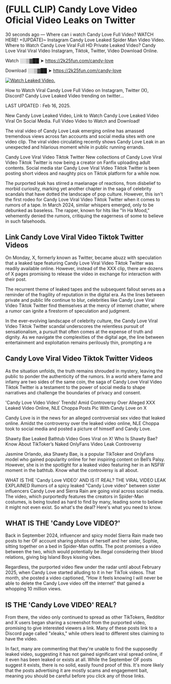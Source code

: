 # (FULL CLIP) Candy Love Video Oficial Video Leaks on Twitter

30 seconds ago — Where can i watch Candy Love Full Video? WATCH HERE! +(UPDATE)~ Instagram Candy Love Leaked Spider Man Video Video. Where to Watch Candy Love Viral Full HD Private Leaked Video? Candy Love Viral Viral Video Instagram, Tiktok, Twitter, Video Download Online.

Watch ░░▒▓██ ➤ https://2k25fun.com/candy-love

Download ░░▒▓██ ➤ https://2k25fun.com/candy-love

[![Watch Leaked Video.](https://miro.medium.com/v2/resize:fit:828/format:webp/1*cilzJN44JGOrTw9NJCrNHA.gif "Watch Leaked Video")](https://2k25fun.com/candy-love)

How to Watch Viral Candy Love Full Video on Instagram, Twitter (X), Discord? Candy Love Leaked Video trending on twitter...

LAST UPDATED : Feb 16, 2025.

New Candy Love Leaked Video, Link to Watch Candy Love Leaked Video Viral On Social Media. Full Video Video to Watch and Download!

The viral video of Candy Love Leak emerging online has amassed tremendous views across fan accounts and social media sites with one video clip. The viral video circulating recently shows Candy Love Leak in an unexpected and hilarious moment while in public running errands.

Candy Love Viral Video Tiktok Twitter New collections of Candy Love Viral Video Tiktok Twitter is now being a creator on Fanfix uploading adult contents. Social media star Candy Love Viral Video Tiktok Twitter is been posting short videos and naughty pics on Tiktok platform for a while now.

The purported leak has stirred a maelanage of reactions, from disbelief to morbid curiosity, marking yet another chapter in the saga of celebrity scandals that have dotted the landscape of pop culture. However, this isn't the first rodeo for Candy Love Viral Video Tiktok Twitter when it comes to rumors of a tape. In March 2024, similar whispers emerged, only to be debunked as baseless. The rapper, known for hits like "In Ha Mood," vehemently denied the rumors, critiquing the eagerness of some to believe in such falsehoods.

## Link Candy Love Viral Video Tiktok Twitter Videos

On Monday, X, formerly known as Twitter, became abuzz with speculation that a leaked tape featuring Candy Love Viral Video Tiktok Twitter was readily available online. However, instead of the XXX clip, there are dozens of X pages promising to release the video in exchange for interaction with their post.

The recurrent theme of leaked tapes and the subsequent fallout serves as a reminder of the fragility of reputation in the digital era. As the lines between private and public life continue to blur, celebrities like Candy Love Viral Video Tiktok Twitter find themselves at the mercy of internet chatter, where a rumor can ignite a firestorm of speculation and judgment.

In the ever-evolving landscape of celebrity culture, the Candy Love Viral Video Tiktok Twitter scandal underscores the relentless pursuit of sensationalism, a pursuit that often comes at the expense of truth and dignity. As we navigate the complexities of the digital age, the line between entertainment and exploitation remains perilously thin, prompting a re

##  Candy Love Viral Video Tiktok Twitter Videos

As the situation unfolds, the truth remains shrouded in mystery, leaving the public to ponder the authenticity of the rumors. In a world where fame and infamy are two sides of the same coin, the saga of Candy Love Viral Video Tiktok Twitter is a testament to the power of social media to shape narratives and challenge the boundaries of privacy and consent.

'Candy Love Video Video' Trends! Amid Controversy Over Alleged XXX Leaked Video Online, NLE Choppa Posts Pic With Candy Love on X

Candy Love is in the news for an alleged controversial sex video that leaked online. Amidst the controversy over the leaked video online, NLE Choppa took to social media and posted a picture of himself and Candy Love.

Shawty Bae Leaked Bathtub Video Goes Viral on X! Who Is Shawty Bae? Know About TikToker’s Naked OnlyFans Video Leak Controversy

Jasmine Orlando, aka Shawty Bae, is a popular TikToker and OnlyFans model who gained popularity online for her inspiring content on Bell’s Palsy. However, she is in the spotlight for a leaked video featuring her in an NSFW moment in the bathtub. Know what the controversy is all about.

WHAT IS THE 'Candy Love VIDEO' AND IS IT REAL? THE VIRAL VIDEO LEAK EXPLAINED Rumors of a spicy leaked "Candy Love video" between sister influencers Candy Love and Sierra Rain are going viral across social media. The video, which purportedly features the creators in Spider-Man costumes, is being touted as hard to find by many, leading some to believe it might not even exist. So what's the deal? Here's what you need to know.

## WHAT IS THE 'Candy Love VIDEO?'

Back in September 2024, influencer and spicy model Sierra Rain made two posts to her OF account sharing photos of herself and her sister, Sophie, sitting together on a bed in Spider-Man outfits. The post promises a video between the two, which would potentially be illegal considering their blood relations, giving big Island Boys kissing vibes.

Regardless, the purported video flew under the radar until about February 2025, when Candy Love started alluding to it in her TikTok videos. That month, she posted a video captioned, "How it feels knowing I will never be able to delete the Candy Love video off the internet" that gained a whopping 10 million views.

## IS THE 'Candy Love VIDEO' REAL?

From there, the video only continued to spread as other TikTokers, Redditor and X users began sharing a screenshot from the purported video, promising to give interested viewers a link. Many of these posts link to a Discord page called "xleaks," while others lead to different sites claiming to have the video.

In fact, many are commenting that they're unable to find the supposedly leaked video, suggesting it has not gained significant viral spread online, if it even has been leaked or exists at all. While the September OF posts suggest it exists, there is no solid, easily found proof of this. It's more likely that the posts advertising it are mostly scams and engagement bait, meaning you should be careful before you click any of those links.